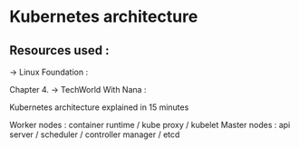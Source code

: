# Kubernetes architecture

## Resources used : 

-> Linux Foundation :

Chapter 4. 
-> TechWorld With Nana :

Kubernetes architecture explained in 15 minutes

Worker nodes : container runtime / kube proxy / kubelet
Master nodes : api server / scheduler / controller manager / etcd

